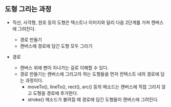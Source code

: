 ## 도형 그리는 과정
- 직선, 사각형, 원호 등의 도형은 텍스트나 이미지와 달리 다음 2단계를 거쳐 캔버스에 그려진다.
    
    - 경로 만들기
    - 캔버스에 경로에 담긴 도형 모두 그리기
    
      
    
- 경로
    - 캔버스 위에 펜이 지나가는 길로 이해할 수 있다.
    - 경로 만들기는 캔버스에 그리고자 하는 도형들을 먼저 컨텍스트 내의 경로에 담는 과정이다.
        - moveTo(), lineTo(), rect(), arc() 등의 메소드는 캔버스에 직접 그리지 않고 도형을 경로에 추가한다.
        - stroke() 메소드가 불려질 때 경로에 담긴 도형들이 캔버스에 그려진다.
